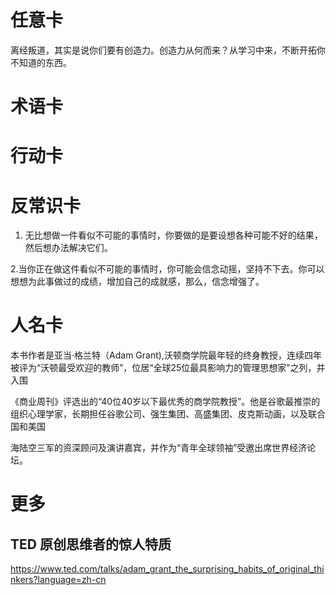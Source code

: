 # 任意卡
离经叛道，其实是说你们要有创造力。创造力从何而来？从学习中来，不断开拓你不知道的东西。

# 术语卡

# 行动卡

# 反常识卡

1. 无比想做一件看似不可能的事情时，你要做的是要设想各种可能不好的结果，然后想办法解决它们。

2.当你正在做这件看似不可能的事情时，你可能会信念动摇，坚持不下去。你可以想想为此事做过的成绩，增加自己的成就感，那么，信念增强了。

# 人名卡
本书作者是亚当·格兰特（Adam Grant),沃顿商学院最年轻的终身教授，连续四年被评为“沃顿最受欢迎的教师”，位居“全球25位最具影响力的管理思想家”之列，并入围

《商业周刊》评选出的“40位40岁以下最优秀的商学院教授”。他是谷歌最推崇的组织心理学家，长期担任谷歌公司、强生集团、高盛集团、皮克斯动画，以及联合国和美国

海陆空三军的资深顾问及演讲嘉宾，并作为“青年全球领袖”受邀出席世界经济论坛。

# 更多

## TED 原创思维者的惊人特质

https://www.ted.com/talks/adam_grant_the_surprising_habits_of_original_thinkers?language=zh-cn

